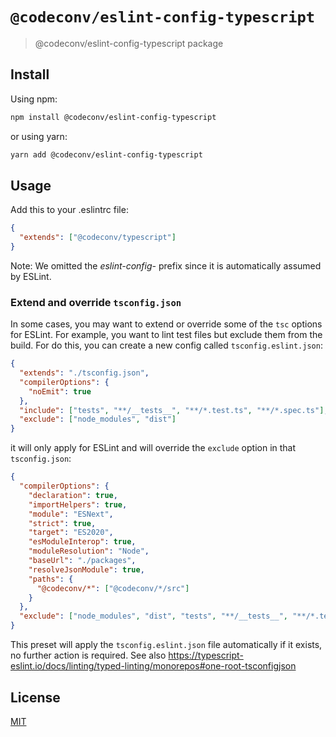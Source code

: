 # `@codeconv/eslint-config-typescript`

> @codeconv/eslint-config-typescript package

## Install

Using npm:

```bash
npm install @codeconv/eslint-config-typescript
```

or using yarn:

```bash
yarn add @codeconv/eslint-config-typescript
```

## Usage

Add this to your .eslintrc file:

```json
{
  "extends": ["@codeconv/typescript"]
}
```

Note: We omitted the _eslint-config-_ prefix since it is automatically assumed by ESLint.

### Extend and override `tsconfig.json`

In some cases, you may want to extend or override some of the `tsc` options for ESLint. For example, you want to lint
test files but exclude them from the build. For do this, you can create a new config called `tsconfig.eslint.json`:

```json
{
  "extends": "./tsconfig.json",
  "compilerOptions": {
    "noEmit": true
  },
  "include": ["tests", "**/__tests__", "**/*.test.ts", "**/*.spec.ts"],
  "exclude": ["node_modules", "dist"]
}
```

it will only apply for ESLint and will override the `exclude` option in that `tsconfig.json`:

```json
{
  "compilerOptions": {
    "declaration": true,
    "importHelpers": true,
    "module": "ESNext",
    "strict": true,
    "target": "ES2020",
    "esModuleInterop": true,
    "moduleResolution": "Node",
    "baseUrl": "./packages",
    "resolveJsonModule": true,
    "paths": {
      "@codeconv/*": ["@codeconv/*/src"]
    }
  },
  "exclude": ["node_modules", "dist", "tests", "**/__tests__", "**/*.test.ts", "**/*.spec.ts"]
}
```

This preset will apply the `tsconfig.eslint.json` file automatically if it exists, no further action is required. See
also https://typescript-eslint.io/docs/linting/typed-linting/monorepos#one-root-tsconfigjson

## License

[MIT](LICENSE)
